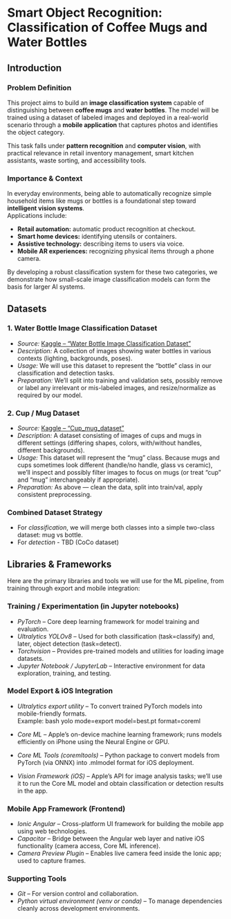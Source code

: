 # Smart Object Recognition: Classification of Coffee Mugs and Water Bottles

## Introduction

### Problem Definition
This project aims to build an **image classification system** capable of distinguishing between **coffee mugs** and **water bottles**. The model will be trained using a dataset of labeled images and deployed in a real-world scenario through a **mobile application** that captures photos and identifies the object category.

This task falls under **pattern recognition** and **computer vision**, with practical relevance in retail inventory management, smart kitchen assistants, waste sorting, and accessibility tools.

### Importance & Context
In everyday environments, being able to automatically recognize simple household items like mugs or bottles is a foundational step toward **intelligent vision systems**.  
Applications include:
- **Retail automation:** automatic product recognition at checkout.
- **Smart home devices:** identifying utensils or containers.
- **Assistive technology:** describing items to users via voice.
- **Mobile AR experiences:** recognizing physical items through a phone camera.

By developing a robust classification system for these two categories, we demonstrate how small-scale image classification models can form the basis for larger AI systems.

## Datasets

### 1. Water Bottle Image Classification Dataset  
- *Source:* [Kaggle – “Water Bottle Image Classification Dataset”](https://www.kaggle.com/datasets/chethuhn/water-bottle-dataset)  
- *Description:* A collection of images showing water bottles in various contexts (lighting, backgrounds, poses).  
- *Usage:* We will use this dataset to represent the “bottle” class in our classification and detection tasks.  
- *Preparation:* We’ll split into training and validation sets, possibly remove or label any irrelevant or mis-labeled images, and resize/normalize as required by our model.

### 2. Cup / Mug Dataset  
- *Source:* [Kaggle – “Cup_mug_dataset”](https://www.kaggle.com/datasets/malikusman1221/cup-mug-dataset/data)  
- *Description:* A dataset consisting of images of cups and mugs in different settings (differing shapes, colors, with/without handles, different backgrounds).  
- *Usage:* This dataset will represent the “mug” class. Because mugs and cups sometimes look different (handle/no handle, glass vs ceramic), we’ll inspect and possibly filter images to focus on mugs (or treat “cup” and “mug” interchangeably if appropriate).  
- *Preparation:* As above — clean the data, split into train/val, apply consistent preprocessing.

### Combined Dataset Strategy  
- For *classification*, we will merge both classes into a simple two-class dataset: mug vs bottle.  
- For *detection* - TBD (CoCo dataset)

## Libraries & Frameworks

Here are the primary libraries and tools we will use for the ML pipeline, from training through export and mobile integration:

### Training / Experimentation (in Jupyter notebooks)
- *PyTorch* – Core deep learning framework for model training and evaluation.
- *Ultralytics YOLOv8* – Used for both classification (task=classify) and, later, object detection (task=detect).
- *Torchvision* – Provides pre-trained models and utilities for loading image datasets.
- *Jupyter Notebook / JupyterLab* – Interactive environment for data exploration, training, and testing.

### Model Export & iOS Integration
- *Ultralytics export utility* – To convert trained PyTorch models into mobile-friendly formats.  
  Example:
  bash
  yolo mode=export model=best.pt format=coreml
  
- *Core ML* – Apple’s on-device machine learning framework; runs models efficiently on iPhone using the Neural Engine or GPU.
- *Core ML Tools (coremltools)* – Python package to convert models from PyTorch (via ONNX) into .mlmodel format for iOS deployment.
- *Vision Framework (iOS)* – Apple’s API for image analysis tasks; we’ll use it to run the Core ML model and obtain classification or detection results in the app.

### Mobile App Framework (Frontend)
- *Ionic Angular* – Cross-platform UI framework for building the mobile app using web technologies.
- *Capacitor* – Bridge between the Angular web layer and native iOS functionality (camera access, Core ML inference).
- *Camera Preview Plugin* – Enables live camera feed inside the Ionic app; used to capture frames.

### Supporting Tools
- *Git* – For version control and collaboration.
- *Python virtual environment (venv or conda)* – To manage dependencies cleanly across development environments.

